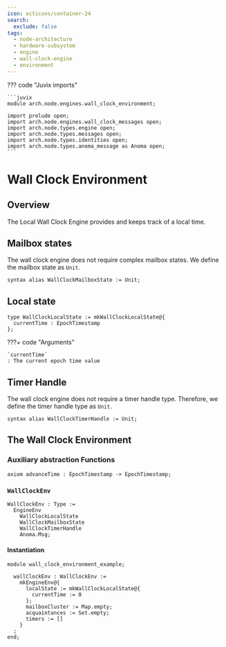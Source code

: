 ```yaml
---
icon: octicons/container-24
search:
  exclude: false
tags:
  - node-architecture
  - hardware-subsystem
  - engine
  - wall-clock-engine
  - environment
---
```


??? code "Juvix imports"

    ```juvix
    module arch.node.engines.wall_clock_environment;

    import prelude open;
    import arch.node.engines.wall_clock_messages open;
    import arch.node.types.engine open;
    import arch.node.types.messages open;
    import arch.node.types.identities open;
    import arch.node.types.anoma_message as Anoma open;
    ```

# Wall Clock Environment

## Overview

The Local Wall Clock Engine provides and keeps track of a local
time.

## Mailbox states

The wall clock engine does not require complex mailbox states. We define the mailbox state as `Unit`.

```juvix
syntax alias WallClockMailboxState := Unit;
```

## Local state

```juvix
type WallClockLocalState := mkWallClockLocalState@{
  currentTime : EpochTimestamp
};
```

???+ code "Arguments"

    `currentTime`
    : The current epoch time value

## Timer Handle

The wall clock engine does not require a timer handle type.
Therefore, we define the timer handle type as `Unit`.

```juvix
syntax alias WallClockTimerHandle := Unit;
```

## The Wall Clock Environment

### Auxiliary abstraction Functions

```juvix
axiom advanceTime : EpochTimestamp -> EpochTimestamp;
```

### `WallClockEnv`

<!-- --8<-- [start:WallClockEnv] -->
```juvix
WallClockEnv : Type :=
  EngineEnv
    WallClockLocalState
    WallClockMailboxState
    WallClockTimerHandle
    Anoma.Msg;
```
<!-- --8<-- [end:WallClockEnv] -->

#### Instantiation

<!-- --8<-- [start:wallClockEnv] -->
```juvix extract-module-statements
module wall_clock_environment_example;

  wallClockEnv : WallClockEnv :=
    mkEngineEnv@{
      localState := mkWallClockLocalState@{
        currentTime := 0
      };
      mailboxCluster := Map.empty;
      acquaintances := Set.empty;
      timers := []
    }
  ;
end;
```
<!-- --8<-- [end:wallClockEnv] -->
